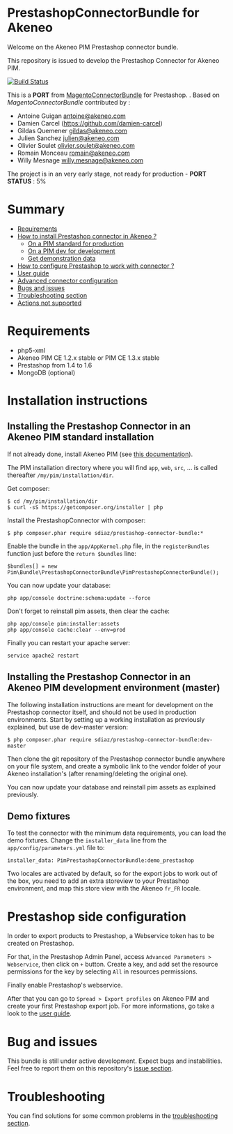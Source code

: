 # PrestashopConnectorBundle for Akeneo

Welcome on the Akeneo PIM Prestashop connector bundle.

This repository is issued to develop the Prestashop Connector for Akeneo PIM.

[![Build Status](https://travis-ci.org/sdiaz/PrestashopConnectorBundle.png?branch=master)](https://travis-ci.org/sdiaz/PrestashopConnectorBundle)

This is a **PORT** from [MagentoConnectorBundle](https://github.com/akeneo/MagentoConnectorBundle) for Prestashop. .
Based on *MagentoConnectorBundle* contributed by :

- Antoine Guigan <antoine@akeneo.com>
- Damien Carcel (https://github.com/damien-carcel)
- Gildas Quemener <gildas@akeneo.com>
- Julien Sanchez <julien@akeneo.com>
- Olivier Soulet <olivier.soulet@akeneo.com>
- Romain Monceau <romain@akeneo.com>
- Willy Mesnage <willy.mesnage@akeneo.com>

The project is in an very early stage, not ready for production - **PORT STATUS** : 5%

# Summary

 * [Requirements](#requirements)
 * [How to install Prestashop connector in Akeneo ?](#installation-instructions)
   * [On a PIM standard for production](#installing-the-prestashop-connector-in-an-akeneo-pim-standard-installation)
   * [On a PIM dev for development](#installing-the-prestashop-connector-in-an-akeneo-pim-development-environment-master)
   * [Get demonstration data](#demo-fixtures)
 * [How to configure Prestashop to work with connector ?](#Prestashop-side-configuration)
 * [User guide](./Resources/doc/userguide.md)
 * [Advanced connector configuration](./Resources/doc/fields_list.md)
 * [Bugs and issues](#bug-and-issues)
 * [Troubleshooting section](./Resources/doc/troubleshooting.md)
 * [Actions not supported](./Resources/doc/userguide.md#not-supported)
 
# Requirements

 - php5-xml
 - Akeneo PIM CE 1.2.x stable or PIM CE 1.3.x stable
 - Prestashop from 1.4 to 1.6
 - MongoDB (optional)

# Installation instructions

## Installing the Prestashop Connector in an Akeneo PIM standard installation

If not already done, install Akeneo PIM (see [this documentation](https://github.com/akeneo/pim-community-standard)).

The PIM installation directory where you will find `app`, `web`, `src`, ... is called thereafter `/my/pim/installation/dir`.

Get composer:

    $ cd /my/pim/installation/dir
    $ curl -sS https://getcomposer.org/installer | php

Install the PrestashopConnector with composer:

    $ php composer.phar require sdiaz/prestashop-connector-bundle:*

Enable the bundle in the `app/AppKernel.php` file, in the `registerBundles` function just before the `return $bundles` line:

    $bundles[] = new Pim\Bundle\PrestashopConnectorBundle\PimPrestashopConnectorBundle();

You can now update your database:

    php app/console doctrine:schema:update --force

Don't forget to reinstall pim assets, then clear the cache:

    php app/console pim:installer:assets
    php app/console cache:clear --env=prod

Finally you can restart your apache server:

    service apache2 restart

## Installing the Prestashop Connector in an Akeneo PIM development environment (master)

The following installation instructions are meant for development on the Prestashop connector itself, and should not be used in production environments. Start by setting up a working installation as previously explained, but use de dev-master version:

    $ php composer.phar require sdiaz/prestashop-connector-bundle:dev-master

Then clone the git repository of the Prestashop connector bundle anywhere on your file system, and create a symbolic link to the vendor folder of your Akeneo installation's (after renaming/deleting the original one).

You can now update your database and reinstall pim assets as explained previously.

## Demo fixtures

To test the connector with the minimum data requirements, you can load the demo fixtures. Change the `installer_data` line from the `app/config/parameters.yml` file to:

    installer_data: PimPrestashopConnectorBundle:demo_prestashop

Two locales are activated by default, so for the export jobs to work out of the box, you need to add an extra storeview to your Prestashop environment, and map this store view with the Akeneo `fr_FR` locale.


# Prestashop side configuration

In order to export products to Prestashop, a Webservice token has to be created on Prestashop.

For that, in the Prestashop Admin Panel, access `Advanced Parameters > Webservice`, then click on `+` button. Create a key, and add set the resource permissions for the key by selecting `All` in resources permissions.

Finally enable Prestashop's webservice.

After that you can go to `Spread > Export profiles` on Akeneo PIM and create your first Prestashop export job. For more informations, go take a look to the [user guide](./Resources/doc/userguide.md).

# Bug and issues

This bundle is still under active development. Expect bugs and instabilities. Feel free to report them on this repository's [issue section](https://github.com/akeneo/PrestashopConnectorBundle/issues).

# Troubleshooting

You can find solutions for some common problems in the [troubleshooting section](./Resources/doc/troubleshooting.md).